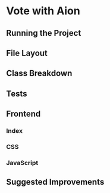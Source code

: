 # Vote with Aion

## Running the Project

## File Layout

## Class Breakdown

## Tests

## Frontend

### Index

### CSS

### JavaScript

## Suggested Improvements
